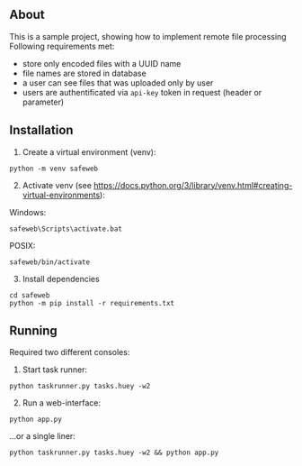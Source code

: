 ## About

This is a sample project, showing how to implement remote file processing
Following requirements met:
 * store only encoded files with a UUID name
 * file names are stored in database
 * a user can see files that was uploaded only by user
 * users are authentificated via `api-key` token in request (header or parameter)

## Installation

1. Create a virtual environment (venv):
```shell
python -m venv safeweb
```

2. Activate venv (see https://docs.python.org/3/library/venv.html#creating-virtual-environments):

Windows:
```shell
safeweb\Scripts\activate.bat
```

POSIX:
```shell
safeweb/bin/activate
```

3. Install dependencies
```shell
cd safeweb
python -m pip install -r requirements.txt
```

## Running
Required two different consoles:

1. Start task runner:
```shell
python taskrunner.py tasks.huey -w2
```

2. Run a web-interface:
```shell
python app.py
```

...or a single liner:
```shell
python taskrunner.py tasks.huey -w2 && python app.py
```
